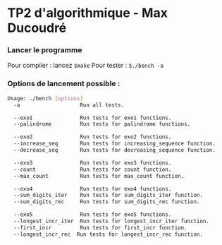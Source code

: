 # TP2 d'algorithmique - Max Ducoudré

### Lancer le programme
Pour compiler : lancez `$make`
Pour tester : `$./bench -a`

### Options de lancement possible :
```bash
Usage: ./bench [options]
  -a                   Run all tests.

  --exo1               Run tests for exo1 functions.
  --palindrome         Run tests for palindrome functions.

  --exo2               Run tests for exo2 functions.
  --increase_seq       Run tests for increasing_sequence function.
  --decrease_seq       Run tests for decreasing_sequence function.

  --exo3               Run tests for exo3 functions.
  --count              Run tests for count function.
  --max_count          Run tests for max_count function.

  --exo4               Run tests for exo4 functions.
  --sum_digits_iter    Run tests for sum_digits_iter function.
  --sum_digits_rec     Run tests for sum_digits_rec function.

  --exo5               Run tests for exo5 functions.
  --longest_incr_iter  Run tests for longest_incr_iter function.
  --first_incr         Run tests for first_incr function.
  --longest_incr_rec  Run tests for longest_incr_rec function.
```

